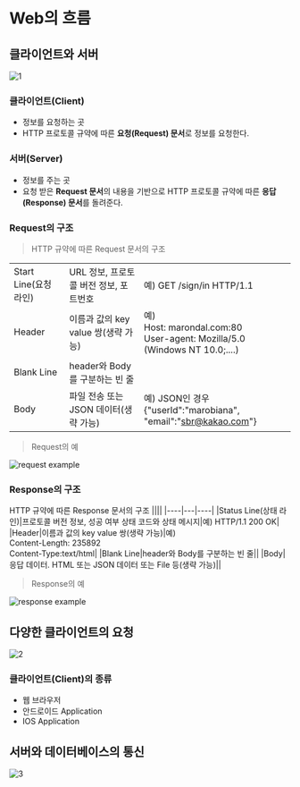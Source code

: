 # Web의 흐름 

## 클라이언트와 서버
![1](/material/images/dulumary/web/front/server_client.png)

### 클라이언트(Client)
- 정보를 요청하는 곳
- HTTP 프로토콜 규약에 따른 **요청(Request) 문서**로 정보를 요청한다.

### 서버(Server)
- 정보를 주는 곳
- 요청 받은 **Request 문서**의 내용을 기반으로 HTTP 프로토콜 규약에 따른 **응답(Response) 문서**를 돌려준다.

### Request의 구조
> HTTP 규약에 따른 Request 문서의 구조

||||
|----|---|---|
|Start Line(요청 라인)|URL 정보, 프로토콜 버전 정보, 포트번호|예) GET /sign/in HTTP/1.1|
|Header|이름과 값의 key value 쌍(생략 가능)|예)<br> Host: marondal.com:80<br>User-agent: Mozilla/5.0 (Windows NT 10.0;....) |
|Blank Line|header와 Body를 구분하는 빈 줄||
|Body|파일 전송 또는 JSON 데이터(생략 가능)|예) JSON인 경우<br>{"userId":"marobiana",  "email":"sbr@kakao.com"}|

> Request의 예

![request example](/material/images/marobiana/web_flow/request.png)

### Response의 구조
HTTP 규약에 따른 Response 문서의 구조
||||
|----|---|----|
|Status Line(상태 라인)|프로토콜 버전 정보, 성공 여부 상태 코드와 상태 메시지|예) HTTP/1.1 200 OK|
|Header|이름과 값의 key value 쌍(생략 가능)|예) <br>Content-Length: 235892<br>Content-Type:text/html|
|Blank Line|header와 Body를 구분하는 빈 줄||
|Body|응답 데이터. HTML 또는 JSON 데이터 또는 File 등(생략 가능)||

> Response의 예

![response example](/material/images/marobiana/web_flow/response.png)

## 다양한 클라이언트의 요청
![2](/material/images/dulumary/web/front/server_client2.png)

### 클라이언트(Client)의 종류
- 웹 브라우저
- 안드로이드 Application
- IOS Application

## 서버와 데이터베이스의 통신
![3](/material/images/dulumary/web/front/server_db.png)
